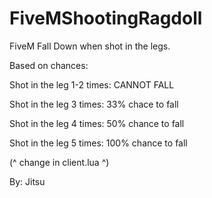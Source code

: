 
# FiveMShootingRagdoll #

FiveM Fall Down when shot in the legs.

Based on chances:

Shot in the leg 1-2 times: CANNOT FALL

Shot in the leg 3 times: 33% chace to fall

Shot in the leg 4 times: 50% chance to fall

Shot in the leg 5 times: 100% chance to fall

(^ change in client.lua ^)

By: Jitsu
